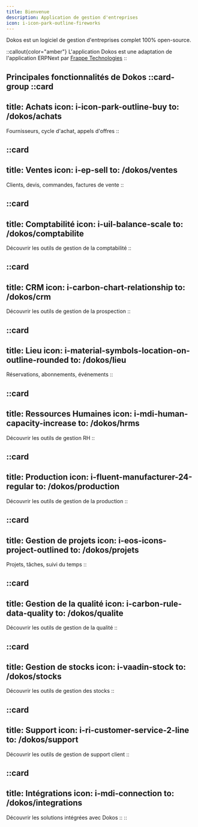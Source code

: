 ```yaml
---
title: Bienvenue
description: Application de gestion d'entreprises
icon: i-icon-park-outline-fireworks
---
```


Dokos est un logiciel de gestion d'entreprises complet 100% open-source.

::callout{color="amber"}
L'application Dokos est une adaptation de l'application ERPNext par <a href="https://github.com/frappe/erpnext" target="_blank">Frappe Technologies</a>
::

Principales fonctionnalités de Dokos
::card-group
  ::card
  ---
  title: Achats
  icon: i-icon-park-outline-buy
  to: /dokos/achats
  ---
  Fournisseurs, cycle d'achat, appels d'offres
  ::

  ::card
  ---
  title: Ventes
  icon: i-ep-sell
  to: /dokos/ventes
  ---
  Clients, devis, commandes, factures de vente
  ::

  ::card
  ---
  title: Comptabilité
  icon: i-uil-balance-scale
  to: /dokos/comptabilite
  ---
  Découvrir les outils de gestion de la comptabilité
  ::

  ::card
  ---
  title: CRM
  icon: i-carbon-chart-relationship
  to: /dokos/crm
  ---
  Découvrir les outils de gestion de la prospection
  ::

  ::card
  ---
  title: Lieu
  icon: i-material-symbols-location-on-outline-rounded
  to: /dokos/lieu
  ---
  Réservations, abonnements, événements
  ::

  ::card
  ---
  title: Ressources Humaines
  icon: i-mdi-human-capacity-increase
  to: /dokos/hrms
  ---
  Découvrir les outils de gestion RH
  ::

  ::card
  ---
  title: Production
  icon: i-fluent-manufacturer-24-regular
  to: /dokos/production
  ---
  Découvrir les outils de gestion de la production
  ::

  ::card
  ---
  title: Gestion de projets
  icon: i-eos-icons-project-outlined
  to: /dokos/projets
  ---
  Projets, tâches, suivi du temps
  ::

  ::card
  ---
  title: Gestion de la qualité
  icon: i-carbon-rule-data-quality
  to: /dokos/qualite
  ---
  Découvrir les outils de gestion de la qualité
  ::

  ::card
  ---
  title: Gestion de stocks
  icon: i-vaadin-stock
  to: /dokos/stocks
  ---
  Découvrir les outils de gestion des stocks
  ::

  ::card
  ---
  title: Support
  icon: i-ri-customer-service-2-line
  to: /dokos/support
  ---
  Découvrir les outils de gestion de support client
  ::

  ::card
  ---
  title: Intégrations
  icon: i-mdi-connection
  to: /dokos/integrations
  ---
  Découvrir les solutions intégrées avec Dokos
  ::
::
